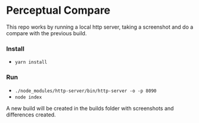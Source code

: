 # Perceptual Compare

This repo works by running a local http server, taking a screenshot and do a compare with the previous
build.

### Install

- `yarn install`

### Run

- `./node_modules/http-server/bin/http-server -o -p 8090`
- `node index`

A new build will be created in the builds folder with screenshots and differences created.